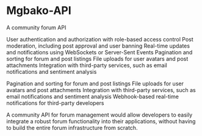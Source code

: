 # Mgbako-API
A community forum API


User authentication and authorization with role-based access control
Post moderation, including post approval and user banning
Real-time updates and notifications using WebSockets or Server-Sent Events
Pagination and sorting for forum and post listings
File uploads for user avatars and post attachments
Integration with third-party services, such as email notifications and sentiment analysis


Pagination and sorting for forum and post listings
File uploads for user avatars and post attachments
Integration with third-party services, such as email notifications and sentiment analysis
Webhook-based real-time notifications for third-party developers


A community API for forum management would allow developers to easily integrate a robust forum functionality into their applications, without having to build the entire forum infrastructure from scratch.